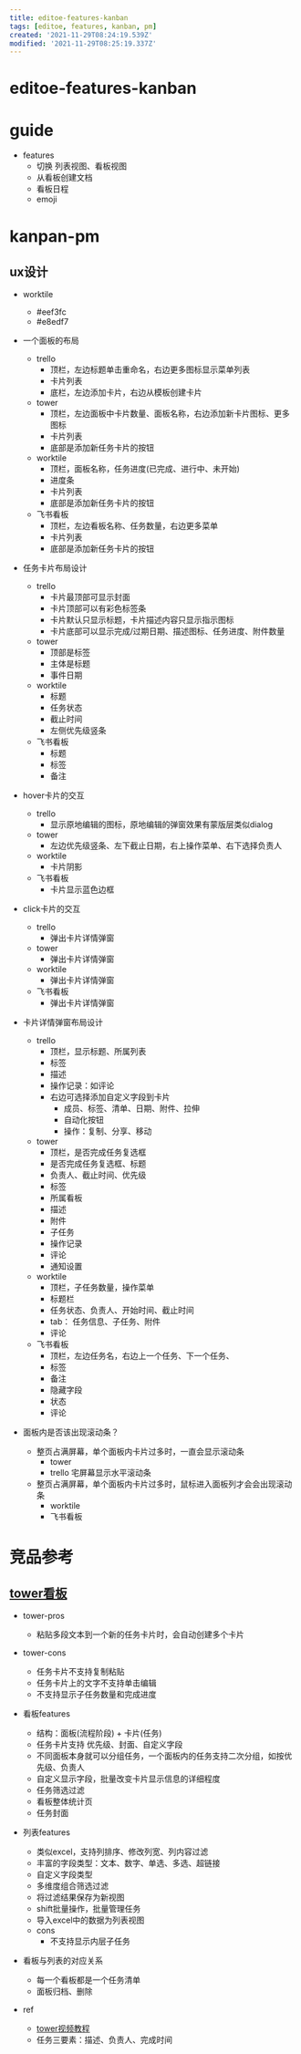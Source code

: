 ```yaml
---
title: editoe-features-kanban
tags: [editoe, features, kanban, pm]
created: '2021-11-29T08:24:19.539Z'
modified: '2021-11-29T08:25:19.337Z'
---
```


# editoe-features-kanban

# guide
- features
  - 切换 列表视图、看板视图
  - 从看板创建文档
  - 看板日程
  - emoji
# kanpan-pm

## ux设计

- worktile
  - #eef3fc
  - #e8edf7

- 一个面板的布局
  - trello
    - 顶栏，左边标题单击重命名，右边更多图标显示菜单列表
    - 卡片列表
    - 底栏，左边添加卡片，右边从模板创建卡片
  - tower
    - 顶栏，左边面板中卡片数量、面板名称，右边添加新卡片图标、更多图标
    - 卡片列表
    - 底部是添加新任务卡片的按钮
  - worktile
    - 顶栏，面板名称，任务进度(已完成、进行中、未开始)
    - 进度条
    - 卡片列表
    - 底部是添加新任务卡片的按钮
  - 飞书看板
    - 顶栏，左边看板名称、任务数量，右边更多菜单
    - 卡片列表
    - 底部是添加新任务卡片的按钮

- 任务卡片布局设计
  - trello
    - 卡片最顶部可显示封面
    - 卡片顶部可以有彩色标签条
    - 卡片默认只显示标题，卡片描述内容只显示指示图标
    - 卡片底部可以显示完成/过期日期、描述图标、任务进度、附件数量
  - tower
    - 顶部是标签
    - 主体是标题
    - 事件日期
  - worktile
    - 标题
    - 任务状态
    - 截止时间
    - 左侧优先级竖条
  - 飞书看板
    - 标题
    - 标签
    - 备注

- hover卡片的交互
  - trello
    - 显示原地编辑的图标，原地编辑的弹窗效果有蒙版层类似dialog
  - tower
    - 左边优先级竖条、左下截止日期，右上操作菜单、右下选择负责人
  - worktile
    - 卡片阴影
  - 飞书看板
    - 卡片显示蓝色边框

- click卡片的交互
  - trello
    - 弹出卡片详情弹窗
  - tower
    - 弹出卡片详情弹窗
  - worktile
    - 弹出卡片详情弹窗
  - 飞书看板
    - 弹出卡片详情弹窗

- 卡片详情弹窗布局设计
  - trello
    - 顶栏，显示标题、所属列表
    - 标签
    - 描述
    - 操作记录：如评论
    - 右边可选择添加自定义字段到卡片
      - 成员、标签、清单、日期、附件、拉伸
      - 自动化按钮
      - 操作：复制、分享、移动
  - tower
    - 顶栏，是否完成任务复选框
    - 是否完成任务复选框、标题
    - 负责人、截止时间、优先级
    - 标签
    - 所属看板
    - 描述
    - 附件
    - 子任务
    - 操作记录
    - 评论
    - 通知设置
  - worktile
    - 顶栏，子任务数量，操作菜单
    - 标题栏
    - 任务状态、负责人、开始时间、截止时间
    - tab： 任务信息、子任务、附件
    - 评论
  - 飞书看板
    - 顶栏，左边任务名，右边上一个任务、下一个任务、
    - 标签
    - 备注
    - 隐藏字段
    - 状态
    - 评论

- 面板内是否该出现滚动条？
  - 整页占满屏幕，单个面板内卡片过多时，一直会显示滚动条
    - tower
    - trello 宅屏幕显示水平滚动条
  - 整页占满屏幕，单个面板内卡片过多时，鼠标进入面板列才会会出现滚动条
    - worktile
    - 飞书看板
# 竞品参考

## [tower看板](https://tower.im/help/articles/295)

- tower-pros
  - 粘贴多段文本到一个新的任务卡片时，会自动创建多个卡片

- tower-cons
  - 任务卡片不支持复制粘贴
  - 任务卡片上的文字不支持单击编辑
  - 不支持显示子任务数量和完成进度

- 看板features
  - 结构：面板(流程阶段) + 卡片(任务)
  - 任务卡片支持 优先级、封面、自定义字段
  - 不同面板本身就可以分组任务，一个面板内的任务支持二次分组，如按优先级、负责人
  - 自定义显示字段，批量改变卡片显示信息的详细程度
  - 任务筛选过滤
  - 看板整体统计页
  - 任务封面

- 列表features
  - 类似excel，支持列排序、修改列宽、列内容过滤
  - 丰富的字段类型：文本、数字、单选、多选、超链接
  - 自定义字段类型
  - 多维度组合筛选过滤
  - 将过滤结果保存为新视图
  - shift批量操作，批量管理任务
  - 导入excel中的数据为列表视图
  - cons
    - 不支持显示内层子任务

- 看板与列表的对应关系
  - 每一个看板都是一个任务清单
  - 面板归档、删除

- ref
  - [tower视频教程](https://space.bilibili.com/511589939/video)
  - 任务三要素：描述、负责人、完成时间
